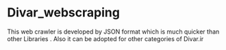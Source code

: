# Divar_webscraping
This web crawler is developed by JSON format which is much quicker than other Libraries . Also it can be adopted for other categories of Divar.ir
